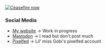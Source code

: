[![Ceasefire now](https://img.shields.io/badge/%F0%9F%87%B5%F0%9F%87%B8_Gaza_Crisis_Appeal-Oxfam_International-000000?labelColor=gray&color=D83838)](https://www.oxfam.org/en/what-we-do/emergencies/gaza-crisis-appeal)


### Social Media
- [My website](https://lowsound.dev) -> Work in progress
- [Mastodon](https://mastodon.sdf.org/@pxplowsound) -> I read but don't post much
- [Pixelfed](https://pet.tax/gobi_ni) -> Lil' miss Gobi's pixelfed account
